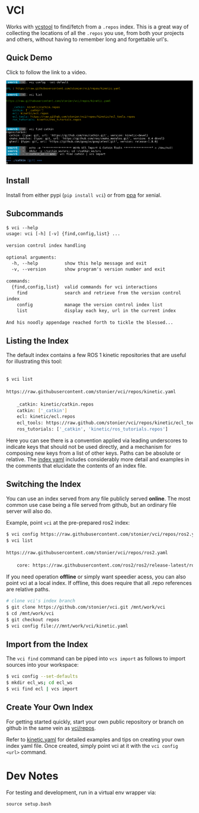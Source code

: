 # VCI

Works with [vcstool](https://github.com/dirk-thomas/vcstool) to find/fetch from a `.repos` index.
This is a great way of collecting the locations of all the `.repos`
you use, from both your projects and others, without having to remember
long and forgettable url's.

## Quick Demo

Click to follow the link to a video.

[![VCI Demo](docs/vci.png)](http://showterm.io/c5f1a2f5ab8f6f9d5f149#fast)

## Install

Install from either pypi (`pip install vci`) or from
[ppa](https://launchpad.net/~d-stonier/+archive/ubuntu/snorriheim) for xenial.

## Subcommands

```
$ vci --help
usage: vci [-h] [-v] {find,config,list} ...

version control index handling

optional arguments:
  -h, --help          show this help message and exit
  -v, --version       show program's version number and exit

commands:
  {find,config,list}  valid commands for vci interactions
    find              search and retrieve from the version control index
    config            manage the version control index list
    list              display each key, url in the current index

And his noodly appendage reached forth to tickle the blessed...
```

## Listing the Index

The default index contains a few ROS 1 kinetic repositories that
are useful for illustrating this tool:

```bash

$ vci list

https://raw.githubusercontent.com/stonier/vci/repos/kinetic.yaml

    _catkin: kinetic/catkin.repos
    catkin: ['_catkin']
    ecl: kinetic/ecl.repos
    ecl_tools: https://raw.github.com/stonier/vci/repos/kinetic/ecl_tools.repos
    ros_tutorials: ['_catkin', 'kinetic/ros_tutorials.repos']
```

Here you can see there is a convention applied via leading underscores
to indicate keys that should not be used directly, and a mechanism for
composing new keys from a list of other keys. Paths can be absolute or relative.
The [index yaml](https://raw.githubusercontent.com/stonier/vci/repos/kinetic.yaml)
includes considerably more detail and examples in the comments that elucidate the
contents of an index file.

## Switching the Index

You can use an index served from any file publicly served **online**. The most common use
case being a file served from github, but an ordinary file server will also do.

Example, point `vci` at the pre-prepared ros2 index:


```bash
$ vci config https://raw.githubusercontent.com/stonier/vci/repos/ros2.yaml
$ vci list

https://raw.githubusercontent.com/stonier/vci/repos/ros2.yaml

    core: https://raw.githubusercontent.com/ros2/ros2/release-latest/ros2.repos
```

If you need operation **offline** or simply want speedier acess, you can also point
vci at a local index. If offline, this does require that all .repo references
are relative paths.

```bash
# clone vci's index branch
$ git clone https://github.com/stonier/vci.git /mnt/work/vci
$ cd /mnt/work/vci
$ git checkout repos
$ vci config file:///mnt/work/vci/kinetic.yaml
```

## Import from the Index

The `vci find` command can be piped into `vcs import` as follows to import
sources into your workspace:

```bash
$ vci config --set-defaults
$ mkdir ecl_ws; cd ecl_ws
$ vci find ecl | vcs import
```

## Create Your Own Index

For getting started quickly, start your own public repository or branch on
github in the same vein as [vci/repos](https://github.com/stonier/vci/tree/repos).

Refer to [kinetic.yaml](https://github.com/stonier/vci/blob/repos/kinetic.yaml)
for detailed examples and tips on creating your own index yaml file. Once created,
simply point vci at it with the `vci config <url>` command.

# Dev Notes

For testing and development, run in a virtual env wrapper via:

```
source setup.bash
```
